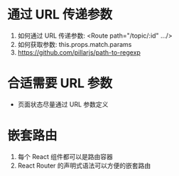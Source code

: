 # 通过 URL 传递参数  
1. 如何通过 URL 传递参数: <Route path="/topic/:id" .../>  
2. 如何获取参数: this.props.match.params  
3. https://github.com/pillarjs/path-to-regexp  

# 合适需要 URL 参数  
* 页面状态尽量通过 URL 参数定义  


# 嵌套路由  
1. 每个 React 组件都可以是路由容器  
2. React Router 的声明式语法可以方便的嵌套路由  